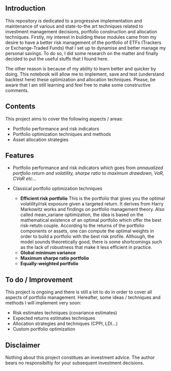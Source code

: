 ## Introduction
This repository is dedicated to a progressive implementation and maintenance of various and state-to-the art techniques related to investment management decisions, portfolio construction and allocation techniques. Firstly, my interest in building these modules came from my desire to have a better risk management of the portfolio of ETFs (Trackers or Exchange-Traded Funds) that I set up to dynamise and better manage my personal savings. To do so, I did some research on the matter and finally decided to put the useful stuffs that I found here. 

The other reason is because of my ability to learn better and quicker by doing. This notebook will allow me to implement, save and test (understand backtest here) these optimization and allocation techniques. Please, be aware that I am still learning and feel free to make some constructive comments.  

## Contents
This project aims to cover the following aspects / areas: 
- Portfolio performance and risk indicators 
- Portfolio optimization techniques and methods
- Asset allocation strategies

## Features
- Portfolio performance and risk indicators which goes from *annaualized portfolio return and volatility, sharpe ratio* to *maximum drawdown, VaR, CVaR etc...*
 
- Classical portfolio optimization techniques
  - **Efficient risk portfolio**
    This is the portfolio that gives you the optimal volatility/risk exposure given a targeted return. It derives from Harry Markowitz works and findings on portfolio management theory. Also called mean_variane optimization, the idea is based on the mathematical existence of an optimal portfolio which offer the best risk-retutn couple. According to the returns of the portfolio components or assets, one can compute the optimal weights in order to build a portfolio with the best risk profile. Although, the model sounds theoretically good, there is some shortcomings such as the lack of robustness that make it less efficient in practice.
  - **Global minimum variance**
  - **Maximum sharpe ratio portfolio**
  - **Equally-weighted portfolio**
 
## To do / Improvement
This project is ongoing and there is still a lot to do in order to cover all aspects of portfolio management. Hereafter, some ideas / techniques and methods I will implement very soon: 
- Risk estimates techniques (covariance estimates)
- Expected returns estimates techniques
- Allocation strategies and techniques (CPPI, LDI...)
- Custom portfolio optimization

## Disclaimer 
Nothing about this project constitues an investment advice. The author bears no responsibiltiy for your subsequent investment decisions.
